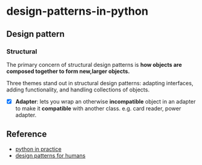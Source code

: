 # design-patterns-in-python


## Design pattern

### Structural 
The primary concern of structural design patterns is **how objects are composed together to form new,larger objects.**

Three themes stand out in structural design patterns: adapting interfaces, adding functionality, and handling collections of objects.


- [x] **Adapter**: lets you wrap an otherwise **incompatible** object in an adapter to make it **compatible** with another class. e.g. card reader, power adapter.



## Reference

- [python in practice](https://github.com/lovexiaov/python-in-practice)
- [design patterns for humans](https://github.com/kamranahmedse/design-patterns-for-humans)